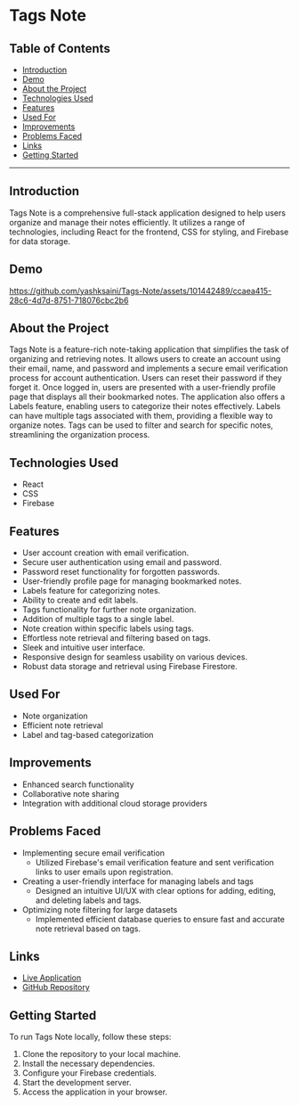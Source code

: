 # Tags Note

## Table of Contents
- [Introduction](#introduction)
- [Demo](#demo)
- [About the Project](#about-the-project)
- [Technologies Used](#technologies-used)
- [Features](#features)
- [Used For](#used-for)
- [Improvements](#improvements)
- [Problems Faced](#problems-faced)
- [Links](#links)
- [Getting Started](#getting-started)

---

## Introduction
Tags Note is a comprehensive full-stack application designed to help users organize and manage their notes efficiently. It utilizes a range of technologies, including React for the frontend, CSS for styling, and Firebase for data storage.

## Demo



https://github.com/yashksaini/Tags-Note/assets/101442489/ccaea415-28c6-4d7d-8751-718076cbc2b6


## About the Project
Tags Note is a feature-rich note-taking application that simplifies the task of organizing and retrieving notes. It allows users to create an account using their email, name, and password and implements a secure email verification process for account authentication. Users can reset their password if they forget it. Once logged in, users are presented with a user-friendly profile page that displays all their bookmarked notes. The application also offers a Labels feature, enabling users to categorize their notes effectively. Labels can have multiple tags associated with them, providing a flexible way to organize notes. Tags can be used to filter and search for specific notes, streamlining the organization process.

## Technologies Used
- React
- CSS
- Firebase

## Features
- User account creation with email verification.
- Secure user authentication using email and password.
- Password reset functionality for forgotten passwords.
- User-friendly profile page for managing bookmarked notes.
- Labels feature for categorizing notes.
- Ability to create and edit labels.
- Tags functionality for further note organization.
- Addition of multiple tags to a single label.
- Note creation within specific labels using tags.
- Effortless note retrieval and filtering based on tags.
- Sleek and intuitive user interface.
- Responsive design for seamless usability on various devices.
- Robust data storage and retrieval using Firebase Firestore.

## Used For
- Note organization
- Efficient note retrieval
- Label and tag-based categorization

## Improvements
- Enhanced search functionality
- Collaborative note sharing
- Integration with additional cloud storage providers

## Problems Faced
- Implementing secure email verification
  - Utilized Firebase's email verification feature and sent verification links to user emails upon registration.
- Creating a user-friendly interface for managing labels and tags
  - Designed an intuitive UI/UX with clear options for adding, editing, and deleting labels and tags.
- Optimizing note filtering for large datasets
  - Implemented efficient database queries to ensure fast and accurate note retrieval based on tags.

## Links
- [Live Application](https://tags-note.netlify.app/)
- [GitHub Repository](https://github.com/yashksaini/Tags-Note)

## Getting Started
To run Tags Note locally, follow these steps:
1. Clone the repository to your local machine.
2. Install the necessary dependencies.
3. Configure your Firebase credentials.
4. Start the development server.
5. Access the application in your browser.

